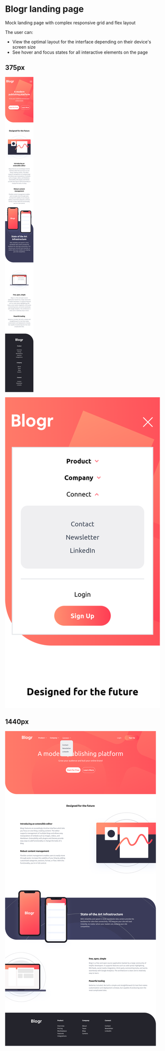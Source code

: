# Blogr landing page

Mock landing page with complex responsive grid and flex layout

The user can:

- View the optimal layout for the interface depending on their device's screen size
- See hover and focus states for all interactive elements on the page

## 375px

![mobile](./public/screenshots/blogr-landing-page-challenge-snowy.vercel.app_.png)

![mobile menu](<./public/screenshots/blogr-landing-page-challenge-snowy.vercel.app_(1).png>)

## 1440px

![desktop](<./public/screenshots/blogr-landing-page-challenge-snowy.vercel.app_(2).png>)
